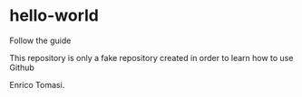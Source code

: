 # hello-world
Follow the guide

This repository is only a fake repository created in order to learn how to use Github

Enrico Tomasi.
